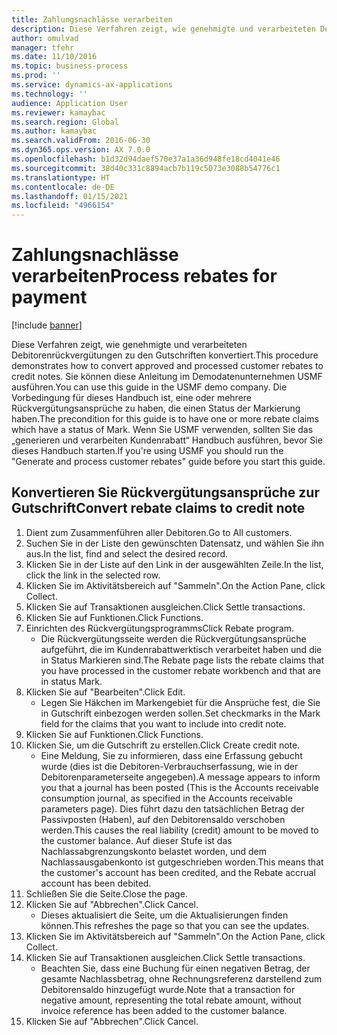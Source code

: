 ```yaml
---
title: Zahlungsnachlässe verarbeiten
description: Diese Verfahren zeigt, wie genehmigte und verarbeiteten Debitorenrückvergütungen zu den Gutschriften konvertiert.
author: omulvad
manager: tfehr
ms.date: 11/10/2016
ms.topic: business-process
ms.prod: ''
ms.service: dynamics-ax-applications
ms.technology: ''
audience: Application User
ms.reviewer: kamaybac
ms.search.region: Global
ms.author: kamaybac
ms.search.validFrom: 2016-06-30
ms.dyn365.ops.version: AX 7.0.0
ms.openlocfilehash: b1d32d94daef570e37a1a36d948fe18cd4041e46
ms.sourcegitcommit: 38d40c331c8894acb7b119c5073e3088b54776c1
ms.translationtype: HT
ms.contentlocale: de-DE
ms.lasthandoff: 01/15/2021
ms.locfileid: "4966154"
---
```

# <a name="process-rebates-for-payment"></a><span data-ttu-id="a7a6d-103">Zahlungsnachlässe verarbeiten</span><span class="sxs-lookup"><span data-stu-id="a7a6d-103">Process rebates for payment</span></span>

[!include [banner](../../includes/banner.md)]

<span data-ttu-id="a7a6d-104">Diese Verfahren zeigt, wie genehmigte und verarbeiteten Debitorenrückvergütungen zu den Gutschriften konvertiert.</span><span class="sxs-lookup"><span data-stu-id="a7a6d-104">This procedure demonstrates how to convert approved and processed customer rebates to credit notes.</span></span> <span data-ttu-id="a7a6d-105">Sie können diese Anleitung im Demodatenunternehmen USMF ausführen.</span><span class="sxs-lookup"><span data-stu-id="a7a6d-105">You can use this guide in the USMF demo company.</span></span> <span data-ttu-id="a7a6d-106">Die Vorbedingung für dieses Handbuch ist, eine oder mehrere Rückvergütungsansprüche zu haben, die einen Status der Markierung haben.</span><span class="sxs-lookup"><span data-stu-id="a7a6d-106">The precondition for this guide is to have one or more rebate claims which have a status of Mark.</span></span> <span data-ttu-id="a7a6d-107">Wenn Sie USMF verwenden, sollten Sie das „generieren und verarbeiten Kundenrabatt“ Handbuch ausführen, bevor Sie dieses Handbuch starten.</span><span class="sxs-lookup"><span data-stu-id="a7a6d-107">If you're using USMF you should run the "Generate and process customer rebates" guide before you start this guide.</span></span>


## <a name="convert-rebate-claims-to-credit-note"></a><span data-ttu-id="a7a6d-108">Konvertieren Sie Rückvergütungsansprüche zur Gutschrift</span><span class="sxs-lookup"><span data-stu-id="a7a6d-108">Convert rebate claims to credit note</span></span>
1. <span data-ttu-id="a7a6d-109">Dient zum Zusammenführen aller Debitoren.</span><span class="sxs-lookup"><span data-stu-id="a7a6d-109">Go to All customers.</span></span>
2. <span data-ttu-id="a7a6d-110">Suchen Sie in der Liste den gewünschten Datensatz, und wählen Sie ihn aus.</span><span class="sxs-lookup"><span data-stu-id="a7a6d-110">In the list, find and select the desired record.</span></span>
3. <span data-ttu-id="a7a6d-111">Klicken Sie in der Liste auf den Link in der ausgewählten Zeile.</span><span class="sxs-lookup"><span data-stu-id="a7a6d-111">In the list, click the link in the selected row.</span></span>
4. <span data-ttu-id="a7a6d-112">Klicken Sie im Aktivitätsbereich auf "Sammeln".</span><span class="sxs-lookup"><span data-stu-id="a7a6d-112">On the Action Pane, click Collect.</span></span>
5. <span data-ttu-id="a7a6d-113">Klicken Sie auf Transaktionen ausgleichen.</span><span class="sxs-lookup"><span data-stu-id="a7a6d-113">Click Settle transactions.</span></span>
6. <span data-ttu-id="a7a6d-114">Klicken Sie auf Funktionen.</span><span class="sxs-lookup"><span data-stu-id="a7a6d-114">Click Functions.</span></span>
7. <span data-ttu-id="a7a6d-115">Einrichten des Rückvergütungsprogramms</span><span class="sxs-lookup"><span data-stu-id="a7a6d-115">Click Rebate program.</span></span>
    * <span data-ttu-id="a7a6d-116">Die Rückvergütungsseite werden die Rückvergütungsansprüche aufgeführt, die im Kundenrabattwerktisch verarbeitet haben und die in Status Markieren sind.</span><span class="sxs-lookup"><span data-stu-id="a7a6d-116">The Rebate page lists the rebate claims that you have processed in the customer rebate workbench and that are in status Mark.</span></span>    
8. <span data-ttu-id="a7a6d-117">Klicken Sie auf "Bearbeiten".</span><span class="sxs-lookup"><span data-stu-id="a7a6d-117">Click Edit.</span></span>
    * <span data-ttu-id="a7a6d-118">Legen Sie Häkchen im Markengebiet für die Ansprüche fest, die Sie in Gutschrift einbezogen werden sollen.</span><span class="sxs-lookup"><span data-stu-id="a7a6d-118">Set checkmarks in the Mark field for the claims that you want to include into credit note.</span></span>   
9. <span data-ttu-id="a7a6d-119">Klicken Sie auf Funktionen.</span><span class="sxs-lookup"><span data-stu-id="a7a6d-119">Click Functions.</span></span>
10. <span data-ttu-id="a7a6d-120">Klicken Sie, um die Gutschrift zu erstellen.</span><span class="sxs-lookup"><span data-stu-id="a7a6d-120">Click Create credit note.</span></span>
    * <span data-ttu-id="a7a6d-121">Eine Meldung, Sie zu informieren, dass eine Erfassung gebucht wurde (dies ist die Debitoren-Verbrauchserfassung, wie in der Debitorenparameterseite angegeben).</span><span class="sxs-lookup"><span data-stu-id="a7a6d-121">A message appears to inform you that a journal has been posted (This is the Accounts receivable consumption journal, as specified in the Accounts receivable parameters page).</span></span> <span data-ttu-id="a7a6d-122">Dies führt dazu den tatsächlichen Betrag der Passivposten (Haben), auf den Debitorensaldo verschoben werden.</span><span class="sxs-lookup"><span data-stu-id="a7a6d-122">This causes the real liability (credit) amount to be moved to the customer balance.</span></span> <span data-ttu-id="a7a6d-123">Auf dieser Stufe ist das Nachlassabgrenzungskonto belastet worden, und dem Nachlassausgabenkonto ist gutgeschrieben worden.</span><span class="sxs-lookup"><span data-stu-id="a7a6d-123">This means that the customer's account has been credited, and the Rebate accrual account has been debited.</span></span>  
11. <span data-ttu-id="a7a6d-124">Schließen Sie die Seite.</span><span class="sxs-lookup"><span data-stu-id="a7a6d-124">Close the page.</span></span>
12. <span data-ttu-id="a7a6d-125">Klicken Sie auf "Abbrechen".</span><span class="sxs-lookup"><span data-stu-id="a7a6d-125">Click Cancel.</span></span>
    * <span data-ttu-id="a7a6d-126">Dieses aktualisiert die Seite, um die Aktualisierungen finden können.</span><span class="sxs-lookup"><span data-stu-id="a7a6d-126">This refreshes the page so that you can see the updates.</span></span>  
13. <span data-ttu-id="a7a6d-127">Klicken Sie im Aktivitätsbereich auf "Sammeln".</span><span class="sxs-lookup"><span data-stu-id="a7a6d-127">On the Action Pane, click Collect.</span></span>
14. <span data-ttu-id="a7a6d-128">Klicken Sie auf Transaktionen ausgleichen.</span><span class="sxs-lookup"><span data-stu-id="a7a6d-128">Click Settle transactions.</span></span>
    * <span data-ttu-id="a7a6d-129">Beachten Sie, dass eine Buchung für einen negativen Betrag, der gesamte Nachlassbetrag, ohne Rechnungsreferenz darstellend zum Debitorensaldo hinzugefügt wurde.</span><span class="sxs-lookup"><span data-stu-id="a7a6d-129">Note that a transaction for negative amount, representing the total rebate amount, without invoice reference has been added to the customer balance.</span></span>   
15. <span data-ttu-id="a7a6d-130">Klicken Sie auf "Abbrechen".</span><span class="sxs-lookup"><span data-stu-id="a7a6d-130">Click Cancel.</span></span>

